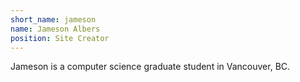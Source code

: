 ```yaml
---
short_name: jameson
name: Jameson Albers
position: Site Creator
---
```

Jameson is a computer science graduate student in Vancouver, BC.

